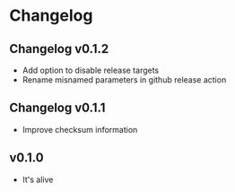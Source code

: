 # Changelog

## Changelog v0.1.2

* Add option to disable release targets
* Rename misnamed parameters in github release action

## Changelog v0.1.1

* Improve checksum information

## v0.1.0

* It's alive

